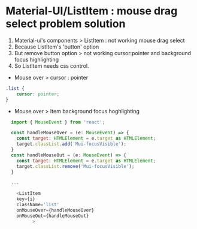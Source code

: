 # Material-UI/ListItem : mouse drag select problem solution

1. Material-ui's components > ListItem : not working mouse drag select
2. Because ListItem's 'button' option
3. But remove button option > not working cursor:pointer and background focus highlighting
4. So ListItem needs css control.
- Mouse over > cursor : pointer

```CSS
.list {
	cursor: pointer;
}
```

- Mouse over > Item background focus hoghlighting

```JAVASCRIPT
  import { MouseEvent } from 'react';

  const handleMouseOver = (e: MouseEvent) => {  
    const target: HTMLElement = e.target as HTMLElement;
    target.classList.add('Mui-focusVisible');  
  }
  const handleMouseOut = (e: MouseEvent) => {      
    const target: HTMLElement = e.target as HTMLElement;
    target.classList.remove('Mui-focusVisible');    
  }

  ...

	<ListItem 
	key={i}
	className='list'
	onMouseOver={handleMouseOver}                                  
	onMouseOut={handleMouseOut}
          >
```

